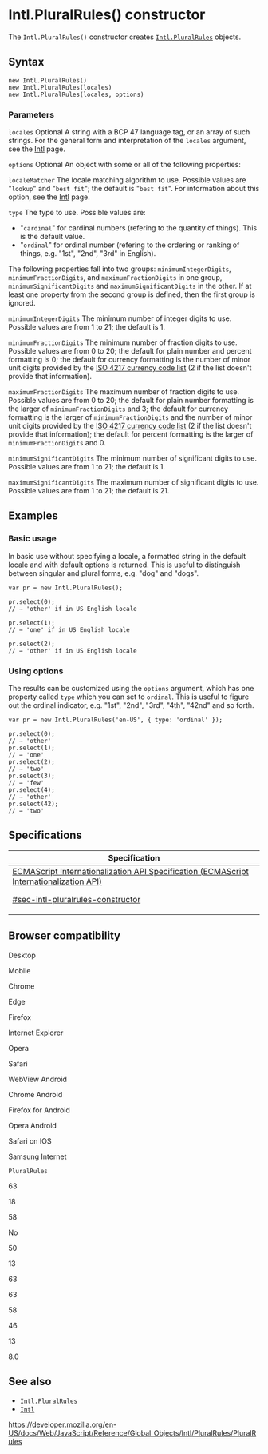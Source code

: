 # Intl.PluralRules() constructor

The `Intl.PluralRules()` constructor creates [`Intl.PluralRules`](../pluralrules) objects.

## Syntax

    new Intl.PluralRules()
    new Intl.PluralRules(locales)
    new Intl.PluralRules(locales, options)

### Parameters

`locales` <span class="badge inline optional">Optional</span>
A string with a BCP 47 language tag, or an array of such strings. For the general form and interpretation of the `locales` argument, see the [Intl](../../intl#locale_identification_and_negotiation) page.

`options` <span class="badge inline optional">Optional</span>
An object with some or all of the following properties:

`localeMatcher`
The locale matching algorithm to use. Possible values are "`lookup`" and "`best fit`"; the default is "`best fit`". For information about this option, see the [Intl](../../intl#locale_negotiation) page.

`type`
The type to use. Possible values are:

-   "`cardinal`" for cardinal numbers (refering to the quantity of things). This is the default value.
-   "`ordinal`" for ordinal number (refering to the ordering or ranking of things, e.g. "1st", "2nd", "3rd" in English).

The following properties fall into two groups: `minimumIntegerDigits`, `minimumFractionDigits`, and `maximumFractionDigits` in one group, `minimumSignificantDigits` and `maximumSignificantDigits` in the other. If at least one property from the second group is defined, then the first group is ignored.

`minimumIntegerDigits`
The minimum number of integer digits to use. Possible values are from 1 to 21; the default is 1.

`minimumFractionDigits`
The minimum number of fraction digits to use. Possible values are from 0 to 20; the default for plain number and percent formatting is 0; the default for currency formatting is the number of minor unit digits provided by the [ISO 4217 currency code list](https://www.currency-iso.org/en/home/tables/table-a1.html) (2 if the list doesn't provide that information).

`maximumFractionDigits`
The maximum number of fraction digits to use. Possible values are from 0 to 20; the default for plain number formatting is the larger of `minimumFractionDigits` and 3; the default for currency formatting is the larger of `minimumFractionDigits` and the number of minor unit digits provided by the [ISO 4217 currency code list](https://www.currency-iso.org/en/home/tables/table-a1.html) (2 if the list doesn't provide that information); the default for percent formatting is the larger of `minimumFractionDigits` and 0.

`minimumSignificantDigits`
The minimum number of significant digits to use. Possible values are from 1 to 21; the default is 1.

`maximumSignificantDigits`
The maximum number of significant digits to use. Possible values are from 1 to 21; the default is 21.

## Examples

### Basic usage

In basic use without specifying a locale, a formatted string in the default locale and with default options is returned. This is useful to distinguish between singular and plural forms, e.g. "dog" and "dogs".

    var pr = new Intl.PluralRules();

    pr.select(0);
    // → 'other' if in US English locale

    pr.select(1);
    // → 'one' if in US English locale

    pr.select(2);
    // → 'other' if in US English locale

### Using options

The results can be customized using the `options` argument, which has one property called `type` which you can set to `ordinal`. This is useful to figure out the ordinal indicator, e.g. "1st", "2nd", "3rd", "4th", "42nd" and so forth.

    var pr = new Intl.PluralRules('en-US', { type: 'ordinal' });

    pr.select(0);
    // → 'other'
    pr.select(1);
    // → 'one'
    pr.select(2);
    // → 'two'
    pr.select(3);
    // → 'few'
    pr.select(4);
    // → 'other'
    pr.select(42);
    // → 'two'

## Specifications

<table>
<thead>
<tr class="header">
<th>Specification</th>
</tr>
</thead>
<tbody>
<tr class="odd">
<td>
<a href="https://tc39.es/ecma402/#sec-intl-pluralrules-constructor">ECMAScript Internationalization API Specification (ECMAScript Internationalization API)
<br/>

<span class="small">#sec-intl-pluralrules-constructor</span>
</a>
</td>
</tr>
</tbody>
</table>

## Browser compatibility

Desktop

Mobile

Chrome

Edge

Firefox

Internet Explorer

Opera

Safari

WebView Android

Chrome Android

Firefox for Android

Opera Android

Safari on IOS

Samsung Internet

`PluralRules`

63

18

58

No

50

13

63

63

58

46

13

8.0

## See also

-   [`Intl.PluralRules`](../pluralrules)
-   [`Intl`](../../intl)

<a href="https://developer.mozilla.org/en-US/docs/Web/JavaScript/Reference/Global_Objects/Intl/PluralRules/PluralRules" class="_attribution-link">https://developer.mozilla.org/en-US/docs/Web/JavaScript/Reference/Global_Objects/Intl/PluralRules/PluralRules</a>
